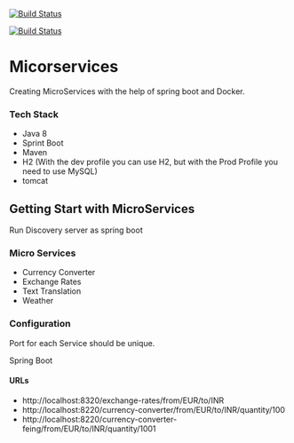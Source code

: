 [![Build Status](https://dev.azure.com/everythingisdata/Micro-Services-With-Docker-Springboot/_apis/build/status/everythingisdata.Micro-Services-Spring-Boot%20(1)?branchName=master)](https://dev.azure.com/everythingisdata/Micro-Services-With-Docker-Springboot/_build/latest?definitionId=4&branchName=master)

[![Build Status](https://travis-ci.org/everythingisdata/Micro-Services-Spring-Boot.svg?branch=master)](https://travis-ci.org/everythingisdata/Micro-Services-Spring-Boot)



# Micorservices 
Creating MicroServices with the help of spring boot and Docker.
### Tech Stack
- Java 8
- Sprint Boot
- Maven
- H2 (With the dev profile you can use H2, but with the Prod Profile you need to use MySQL)
- tomcat

## Getting Start with MicroServices
Run Discovery server as spring boot

### Micro Services
  - Currency Converter
  - Exchange Rates
  - Text Translation
  - Weather  

### Configuration 
  Port for each Service should be unique. 

Spring Boot
#### URLs
 - http://localhost:8320/exchange-rates/from/EUR/to/INR
 - http://localhost:8220/currency-converter/from/EUR/to/INR/quantity/100
 - http://localhost:8220/currency-converter-feing/from/EUR/to/INR/quantity/1001
